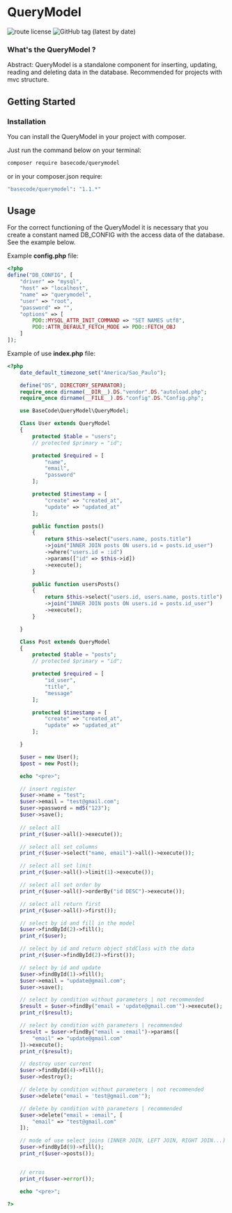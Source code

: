 # **QueryModel**

![route license](https://img.shields.io/github/license/arthurthcoder/querymodel?color=%2332C754&logo=MIT)
![GitHub tag (latest by date)](https://img.shields.io/github/v/tag/arthurthcoder/querymodel)

### What's the QueryModel ?

Abstract: QueryModel is a standalone component for inserting, updating, reading and deleting data in the database. Recommended for projects with mvc structure.


## Getting Started

### Installation

You can install the QueryModel in your project with composer.

Just run the command below on your terminal:

```bash
composer require basecode/querymodel
```
or in your composer.json require:

```bash
"basecode/querymodel": "1.1.*"
```

## Usage

For the correct functioning of the QueryModel it is necessary that you create a constant named DB_CONFIG with the access data of the database. See the example below.


Example **config.php** file:

```php
<?php
define("DB_CONFIG", [
    "driver" => "mysql",
    "host" => "localhost",
    "name" => "querymodel",
    "user" => "root",
    "password" => "",
    "options" => [
        PDO::MYSQL_ATTR_INIT_COMMAND => "SET NAMES utf8",
        PDO::ATTR_DEFAULT_FETCH_MODE => PDO::FETCH_OBJ
    ]
]);
```

Example of use **index.php** file:

```php
<?php
    date_default_timezone_set("America/Sao_Paulo");

    define("DS", DIRECTORY_SEPARATOR);
    require_once dirname(__DIR__).DS."vendor".DS."autoload.php";
    require_once dirname(__FILE__).DS."config".DS."Config.php";

    use BaseCode\QueryModel\QueryModel;

    Class User extends QueryModel
    {
        protected $table = "users";
        // protected $primary = "id";

        protected $required = [
            "name",
            "email",
            "password"
        ];

        protected $timestamp = [
            "create" => "created_at",
            "update" => "updated_at"
        ];

        public function posts()
        {
            return $this->select("users.name, posts.title")
            ->join("INNER JOIN posts ON users.id = posts.id_user")
            ->where("users.id = :id")
            ->params(["id" => $this->id])
            ->execute();
        }

        public function usersPosts()
        {
            return $this->select("users.id, users.name, posts.title")
            ->join("INNER JOIN posts ON users.id = posts.id_user")
            ->execute();
        }

    }

    Class Post extends QueryModel
    {
        protected $table = "posts";
        // protected $primary = "id";

        protected $required = [
            "id_user",
            "title",
            "message"
        ];

        protected $timestamp = [
            "create" => "created_at",
            "update" => "updated_at"
        ];

    }

    $user = new User();
    $post = new Post();

    echo "<pre>";

    // insert register
    $user->name = "test";
    $user->email = "test@gmail.com";
    $user->password = md5("123");
    $user->save();
    
    // select all
    print_r($user->all()->execute());

    // select all set columns
    print_r($user->select("name, email")->all()->execute());

    // select all set limit
    print_r($user->all()->limit(1)->execute());

    // select all set order by
    print_r($user->all()->orderBy("id DESC")->execute());

    // select all return first
    print_r($user->all()->first());

    // select by id and fill in the model
    $user->findById(2)->fill();
    print_r($user);

    // select by id and return object stdClass with the data
    print_r($user->findById(2)->first());

    // select by id and update
    $user->findById(1)->fill();
    $user->email = "update@gmail.com";
    $user->save();

    // select by condition without parameters | not recommended
    $result = $user->findBy("email = 'update@gmail.com'")->execute();
    print_r($result);

    // select by condition with parameters | recommended
    $result = $user->findBy("email = :email")->params([
        "email" => "update@gmail.com"
    ])->execute();
    print_r($result);

    // destroy user current
    $user->findById(4)->fill();
    $user->destroy();

    // delete by condition without parameters | not recommended
    $user->delete("email = 'test@gmail.com'");

    // delete by condition with parameters | recommended
    $user->delete("email = :email", [
        "email" => "test@gmail.com"
    ]);

    // mode of use select joins (INNER JOIN, LEFT JOIN, RIGHT JOIN...)
    $user->findById(9)->fill();
    print_r($user->posts());


    // erros
    print_r($user->error());

    echo "<pre>";

?>
```